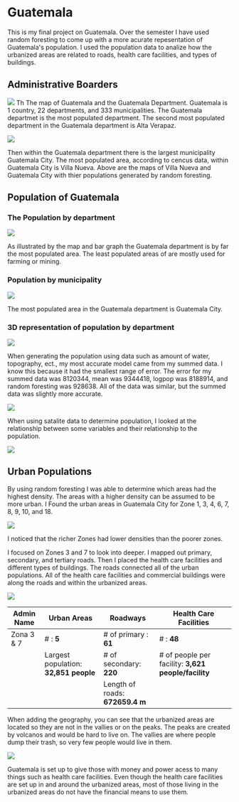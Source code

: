 # Guatemala


This is my final project on Guatemala. Over the semester I have used random foresting to come up with a more acurate repesentation of Guatemala's population. I used the population data to analize how the urbanized areas are related to roads, health care facilities, and types of buildings.

## Administrative Boarders

![](Rplot.png)
Th
The map of Guatemala and the Guatemala Department. Guatemala is 1 country, 22 departments, and 333 municipalities. The Guatemala departmet is the most populated department. The second most populated department in the Guatemala department is Alta Verapaz. 

![](all_layered2.png)


Then within the Guatemala department there is the largest municipality Guatemala City. The most populated area, according to cencus data, within Guatemala City is Villa Nueva. Above are the maps of Villa Nueva and Guatemala City with thier populations generated by random foresting.


## Population of Guatemala

### The Population by department
![](adm1_map_bar.png)

As illustrated by the map and bar graph the Guatemala department is by far the most populated area. The least populated areas of are mostly used for farming or mining. 

### Population by municipality
![](guatemala_bar_map.png)

The most populated area in the Guatemala department is Guatemala City.

### 3D representation of population by department
![](3D_guatemala_population.png)

When generating the population using data such as amount of water, topography, ect., my most accurate model came from my summed data. I know this because it had the smallest range of error. The error for my summed data was 8120344, mean was 9344418, logpop was 8188914, and random foresting was 928638. All of the data was similar, but the summed data was slightly more accurate.

![](diff_sums.png)

When using satalite data to determine population, I looked at the relationship between some variables and their relationship to the population.

![](gtm_relationships_graphs.png)

## Urban Populations
By using random foresting I was able to determine which areas had the highest density. The areas with a higher density can be assumed to be more urban. I Found the urban areas in Guatemala City for Zone 1, 3, 4, 6, 7, 8, 9, 10, and 18.

![](zona1_3_4_6_7_8_9_10_18.png)

I noticed that the richer Zones had lower densities than the poorer zones. 

I focused on Zones 3 and 7 to look into deeper. I mapped out primary, secondary, and tertiary roads. Then I placed the health care facilities and different types of buildings. The roads connected all of the urban populations. All of the health care facilities and commercial buildings were along the roads and within the urbanized areas.

![](roads_hf_bd.png)

|Admin Name|Urban Areas                          |Roadways                       |Health Care Facilities                             |
|----------|-------------------------------------|-------------------------------|---------------------------------------------------|
|Zona 3 & 7|# : **5**                            |# of primary : **61**          |# : **48**                                         |
|          |Largest population: **32,851 people**|# of secondary: **220**        |# of people per facility: **3,621 people/facility**|
|          |                                     |Length of roads: **672659.4 m**|                                                   |

When adding the geography, you can see that the urbanized areas are located so they are not in the vallies or on the peaks. The peaks are created by volcanos and would be hard to live on. The vallies are where people dump their trash, so very few people would live in them.

![](3d_roads_hcf.png)

Guatemala is set up to give those with money and power acess to many things such as health care facilities. Even though the health care facilities are set up in and around the urbanized areas, most of those living in the urbanized areas do not have the financial means to use them.

